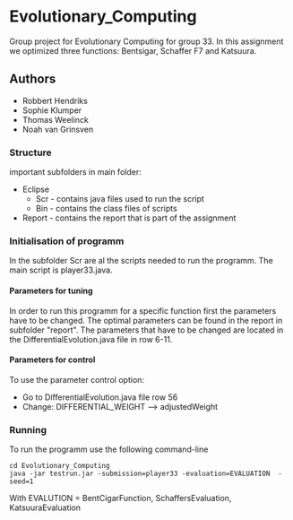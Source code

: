 # Evolutionary_Computing

Group project for Evolutionary Computing for group 33. In this assignment we optimized three functions: Bentsigar, Schaffer F7 and Katsuura.

## Authors

* Robbert Hendriks
* Sophie Klumper
* Thomas Weelinck
* Noah van Grinsven 

### Structure

important subfolders in main folder:

* Eclipse
  * Scr - contains java files used to run the script
  * Bin - contains the class files of scripts
* Report - contains the report that is part of the assignment

### Initialisation of programm

In the subfolder Scr are al the scripts needed to run the programm. The main script is player33.java. 

#### Parameters for tuning
In order to run this programm for a specific function first the parameters have to be changed. The optimal parameters can be found in the report in subfolder "report". The parameters that have to be changed are located in the DifferentialEvolution.java file in row 6-11.

#### Parameters for control
To use the parameter control option:
* Go to DifferentialEvolution.java file row 56
* Change: DIFFERENTIAL_WEIGHT --> adjustedWeight

### Running

To run the programm use the following command-line
```
cd Evolutionary_Computing
java -jar testrun.jar -submission=player33 -evaluation=EVALUATION  -seed=1
```
With EVALUTION = BentCigarFunction, SchaffersEvaluation, KatsuuraEvaluation
